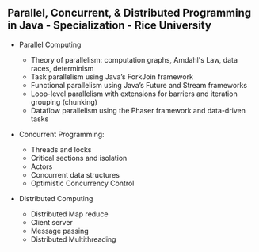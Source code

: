  ## Parallel, Concurrent, & Distributed Programming in Java - Specialization - Rice University

* Parallel Computing

	* Theory of parallelism: computation graphs, Amdahl's Law, data races, determinism
	* Task parallelism using Java’s ForkJoin framework
	* Functional parallelism using Java’s Future and Stream frameworks
	* Loop-level parallelism with extensions for barriers and iteration grouping (chunking)
	* Dataflow parallelism using the Phaser framework and data-driven tasks

* Concurrent Programming:
	* Threads and locks
	* Critical sections and isolation
	* Actors
	* Concurrent data structures
	* Optimistic Concurrency Control

* Distributed Computing
	* Distributed Map reduce
	* Client server
	* Message passing
	* Distributed Multithreading
